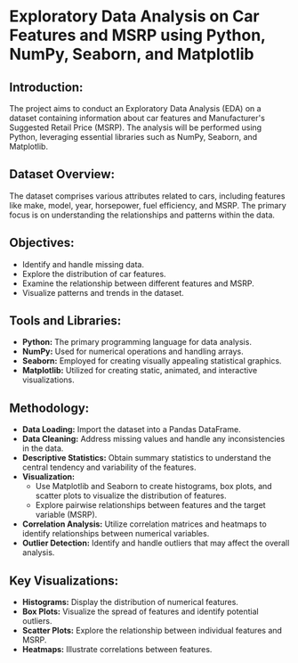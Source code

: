 # Exploratory Data Analysis on Car Features and MSRP using Python, NumPy, Seaborn, and Matplotlib

## Introduction:
The project aims to conduct an Exploratory Data Analysis (EDA) on a dataset containing information about car features and Manufacturer's Suggested Retail Price (MSRP). The analysis will be performed using Python, leveraging essential libraries such as NumPy, Seaborn, and Matplotlib.

## Dataset Overview:
The dataset comprises various attributes related to cars, including features like make, model, year, horsepower, fuel efficiency, and MSRP. The primary focus is on understanding the relationships and patterns within the data.

## Objectives:
- Identify and handle missing data.
- Explore the distribution of car features.
- Examine the relationship between different features and MSRP.
- Visualize patterns and trends in the dataset.

## Tools and Libraries:
- **Python:** The primary programming language for data analysis.
- **NumPy:** Used for numerical operations and handling arrays.
- **Seaborn:** Employed for creating visually appealing statistical graphics.
- **Matplotlib:** Utilized for creating static, animated, and interactive visualizations.

## Methodology:
- **Data Loading:** Import the dataset into a Pandas DataFrame.
- **Data Cleaning:** Address missing values and handle any inconsistencies in the data.
- **Descriptive Statistics:** Obtain summary statistics to understand the central tendency and variability of the features.
- **Visualization:**
  - Use Matplotlib and Seaborn to create histograms, box plots, and scatter plots to visualize the distribution of features.
  - Explore pairwise relationships between features and the target variable (MSRP).
- **Correlation Analysis:** Utilize correlation matrices and heatmaps to identify relationships between numerical variables.
- **Outlier Detection:** Identify and handle outliers that may affect the overall analysis.

## Key Visualizations:
- **Histograms:** Display the distribution of numerical features.
- **Box Plots:** Visualize the spread of features and identify potential outliers.
- **Scatter Plots:** Explore the relationship between individual features and MSRP.
- **Heatmaps:** Illustrate correlations between features.



